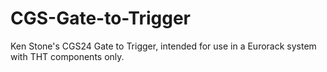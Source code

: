 # CGS-Gate-to-Trigger
Ken Stone's CGS24 Gate to Trigger, intended for use in a Eurorack system with THT components only.
